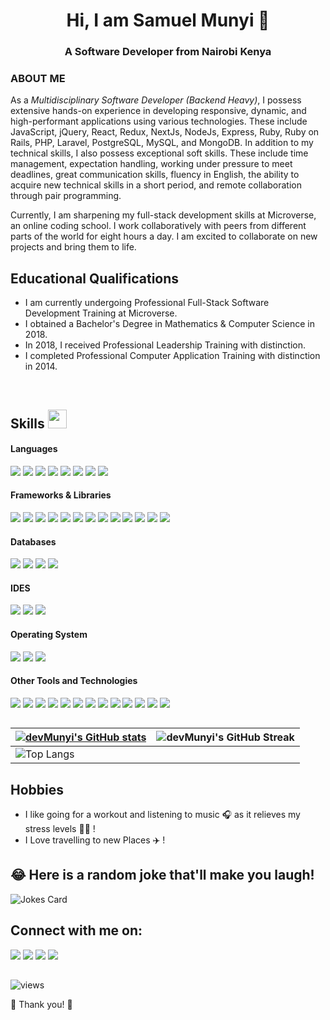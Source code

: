 ### <h1 align="center">Hi, I am Samuel Munyi 👋</h1>
<h3 align="center">A Software Developer from Nairobi Kenya</h3>

### ABOUT ME
As a <i>Multidisciplinary Software Developer (Backend Heavy)</i>, I possess extensive hands-on experience in developing responsive, dynamic, and high-performant applications using various technologies. These include JavaScript, jQuery, React, Redux, NextJs, NodeJs, Express, Ruby, Ruby on Rails, PHP, Laravel, PostgreSQL, MySQL, and MongoDB. In addition to my technical skills, I also possess exceptional soft skills. These include time management, expectation handling, working under pressure to meet deadlines, great communication skills, fluency in English, the ability to acquire new technical skills in a short period, and remote collaboration through pair programming.

Currently, I am sharpening my full-stack development skills at Microverse, an online coding school. I work collaboratively with peers from different parts of the world for eight hours a day. I am excited to collaborate on new projects and bring them to life.

##

## Educational Qualifications
- I am currently undergoing Professional Full-Stack Software Development Training at Microverse.
- I obtained a Bachelor's Degree in Mathematics & Computer Science in 2018.
- In 2018, I received Professional Leadership Training with distinction.
- I completed Professional Computer Application Training with distinction in 2014.

&nbsp;

## Skills <img src="https://media.giphy.com/media/iY8CRBdQXODJSCERIr/giphy.gif" width="30px">&nbsp; 

<h4> Languages </h4>
<span> 
  <img src="https://img.shields.io/badge/HTML5-E34F26?style=for-the-badge&logo=html5&logoColor=white">
  <img src="https://img.shields.io/badge/CSS3-1572B6?style=for-the-badge&logo=css3&logoColor=white">
  <img src="https://img.shields.io/badge/JavaScript-F7DF1E?style=for-the-badge&logo=javascript&logoColor=black">
  <img src="https://img.shields.io/badge/typescript-2C8EBB?style=for-the-badge&logo=typescript&logoColor=white">
  <img src="https://img.shields.io/badge/Node.js-339933?style=for-the-badge&logo=nodedotjs&logoColor=white">
  <img src="https://img.shields.io/badge/PHP-777BB4?style=for-the-badge&logo=php&logoColor=white">
  <img src="https://img.shields.io/badge/Ruby-CA4245?style=for-the-badge&logo=ruby&logoColor=white">
  <img src="https://img.shields.io/badge/Java-007396?style=for-the-badge&logo=java&logoColor=white">
</span>


<h4> Frameworks & Libraries </h4>
<span>
  <img src="https://img.shields.io/badge/Bootstrap-563D7C?style=for-the-badge&logo=bootstrap&logoColor=white">
  <img src="https://img.shields.io/badge/Ant Design-563D7C?style=for-the-badge&logo=Ant-Design&logoColor=FF2625">
  <img src="https://img.shields.io/badge/Semantic UI-CB3837?style=for-the-badge&logo=Semantic-UI&logoColor=white">
  <img src="https://img.shields.io/badge/jQuery-0769AD?style=for-the-badge&logo=jquery&logoColor=white">
  <img src="https://img.shields.io/badge/React-20232A?style=for-the-badge&logo=react&logoColor=61DAFB">
  <img src="https://img.shields.io/badge/Redux-000000?style=for-the-badge&logo=redux&logoColor=white">
  <img src="https://img.shields.io/badge/Next.js-323330?style=for-the-badge&logo=nextdotjs&logoColor=F7DF1E">
  <img src="https://img.shields.io/badge/Express-339933?style=for-the-badge&logo=express&logoColor=white">
  <img src="https://img.shields.io/badge/sequelize-2C8EBB?style=for-the-badge&logo=sequelize&logoColor=white">
  <img src="https://img.shields.io/badge/Laravel-FF2D20?style=for-the-badge&logo=laravel&logoColor=white">
  <img src="https://img.shields.io/badge/Ruby on Rails-CA4245?style=for-the-badge&logo=Ruby-on-Rails&logoColor=white">
  <img src="https://img.shields.io/badge/flutter-2C8EBB?style=for-the-badge&logo=flutter&logoColor=white">
  <img src="https://img.shields.io/badge/React Native-20232A?style=for-the-badge&logo=React-Native&logoColor=61DAFB">
</span>

<h4> Databases </h4>
<span>
  <img src="https://img.shields.io/badge/PostgreSQL-07405E?style=for-the-badge&logo=postgresql&logoColor=white">
  <img src="https://img.shields.io/badge/MySQL-2C8EBB?style=for-the-badge&logo=mysql&logoColor=white">
  <img src="https://img.shields.io/badge/MongoDB-4EA94B?style=for-the-badge&logo=mongodb&logoColor=white">
  <img src="https://img.shields.io/badge/SQLite-07405E?style=for-the-badge&logo=sqlite&logoColor=white">
</span>

<h4> IDES </h4>
<span>
<img src="https://img.shields.io/badge/Visual_Studio_Code-0078D4?style=for-the-badge&logo=visual%20studio%20code&logoColor=white">
<img src="https://img.shields.io/badge/Sublime_Text-3DDC84?style=for-the-badge&logo=sublime%20text&logoColor=white">
<img src="https://img.shields.io/badge/Atom-66595C?style=for-the-badge&logo=Atom&logoColor=white">

<h4> Operating System </h4>
<span>
  <img src="https://img.shields.io/badge/Linux-FCC624?style=for-the-badge&logo=linux&logoColor=black">
  <img src="https://img.shields.io/badge/Windows-0078D6?style=for-the-badge&logo=windows&logoColor=white">
  <img src="https://img.shields.io/badge/Android-3DDC84?style=for-the-badge&logo=android&logoColor=white">
</span>

<h4> Other Tools and Technologies </h4>
<span>
  <img src="https://img.shields.io/badge/Git-F05032?style=for-the-badge&logo=git&logoColor=white">
  <img src="https://img.shields.io/badge/Xampp-F37623?style=for-the-badge&logo=xampp&logoColor=white">
  <img src="https://img.shields.io/badge/Shell_Script-121011?style=for-the-badge&logo=gnu-bash&logoColor=white">
  <img src="https://img.shields.io/badge/Gitflow-F05032?style=for-the-badge&logo=gitflow&logoColor=white">
  <img src="https://img.shields.io/badge/Markdown-000000?style=for-the-badge&logo=markdown&logoColor=white">
  <img src="https://img.shields.io/badge/Sass-CC6699?style=for-the-badge&logo=sass&logoColor=white">
  <img src="https://img.shields.io/badge/json-5E5C5C?style=for-the-badge&logo=json&logoColor=white">
  <img src="https://img.shields.io/badge/React_Router-CA4245?style=for-the-badge&logo=react-router&logoColor=white">
  <img src="https://img.shields.io/badge/styled-components-DB7093?style=for-the-badge&logo=styled-components&logoColor=white">
  <img src="https://img.shields.io/badge/Font_Awesome-339AF0?style=for-the-badge&logo=fontawesome&logoColor=white">
  <img src="https://img.shields.io/badge/ClI-2C8EBB?style=for-the-badge&logo=cli&logoColor=white">
  <img src="https://img.shields.io/badge/Jest-FF2D20?style=for-the-badge&logo=jest&logoColor=white">
  <img src="https://img.shields.io/badge/RSpec-F37623?style=for-the-badge&logo=rspec&logoColor=white">
</span>

##

| [![devMunyi's GitHub stats](https://github-readme-stats.vercel.app/api?username=devMunyi&show_icons=true&theme=radical)](https://github.com/anuraghazra/github-readme-stats)             | ![devMunyi's GitHub Streak](https://github-readme-streak-stats.herokuapp.com/?user=devMunyi&theme=radical)                                                                                                           |
| --------------------------------------------------------------------------------------------------------------------------------- | ----------------------------------------------------------------------------------------------------------------------------------------------------------------------------------------------------------------- |
| ![Top Langs](https://github-readme-stats.vercel.app/api/top-langs?username=devMunyi&langs_count=8&theme=radical&layout=compact) 
  
## Hobbies
  - I like going for a workout and listening to music 🎧 as it relieves my stress levels 🏋️‍♀️ !
  - I Love travelling to new Places ✈️ !
&nbsp;
##
    
## 😂 Here is a random joke that'll make you laugh!
![Jokes Card](https://readme-jokes.vercel.app/api)
## 
## Connect with me on:
<a target="_blank"
href="mailto:samunyi90@gmail.com"><img
src="https://img.shields.io/badge/-Gmail-D14836?style=for-the-badge&logo=Gmail&logoColor=white"></img></a>
<a target="_blank"
href="https://wa.me/+254112553167"><img
src="https://img.shields.io/badge/WhatsApp-25D366?style=for-the-badge&logo=whatsapp&logoColor=white"></a> 
<a target="_blank"
href="https://linkedin.com/in/samuel-munyi"><img
src="https://img.shields.io/badge/-LinkedIn-0077b5?style=for-the-badge&logo=LinkedIn&logoColor=white"></img></a>
<a target="_blank"
href="https://twitter.com/munyi_sam"><img
src="https://img.shields.io/badge/-Twitter-1DA1F2?style=for-the-badge&logo=Twitter&logoColor=white"></img></a>
    
##

![views](https://komarev.com/ghpvc/?username=devMunyi&color=green)

🤝 Thank you! 🤝
